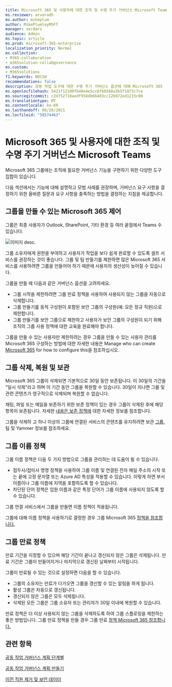 ```yaml
---
title: Microsoft 365 및 사용자에 대한 조직 및 수명 주기 거버넌스 Microsoft Teams
ms.reviewer: arvaradh
ms.author: mikeplum
author: MikePlumleyMSFT
manager: serdars
audience: Admin
ms.topic: article
ms.prod: microsoft-365-enterprise
localization_priority: Normal
ms.collection:
- M365-collaboration
- m365solution-collabgovernance
ms.custom:
- M365solutions
f1.keywords: NOCSH
recommendations: false
description: 공동 작업 도구에 대한 수명 주기 거버넌스 옵션에 대해 Microsoft 365
ms.openlocfilehash: 5421f12109fb40e4e5cc6f68568a3b5f1873c7ce
ms.sourcegitcommit: c2d752718aedf958db6b403cc12b972ed1215c00
ms.translationtype: MT
ms.contentlocale: ko-KR
ms.lasthandoff: 08/26/2021
ms.locfileid: "58574463"
---
```

# <a name="plan-organization-and-lifecycle-governance-for-microsoft-365-groups-and-microsoft-teams"></a>Microsoft 365 및 사용자에 대한 조직 및 수명 주기 거버넌스 Microsoft Teams

Microsoft 365 그룹에는 조직에 필요한 거버넌스 기능을 구현하기 위한 다양한 도구 집합이 있습니다. 

다음 섹션에서는 기능에 대해 설명하고 모범 사례를 권장하며, 거버넌스 요구 사항을 결정하기 위한 올바른 질문과 요구 사항을 충족하는 방법을 결정하는 지침을 제공합니다.

## <a name="control-who-can-create-microsoft-365-groups"></a>그룹을 만들 수 있는 Microsoft 365 제어

그룹은 최종 사용자가 Outlook, SharePoint, 기타 환경 등 여러 끝점에서 Teams 수 있습니다.

![이미지 desc.](../media/04.png)

그룹 소유자에게 권한을 부여하고 사용자가 작업을 보다 쉽게 완료할 수 있도록 셀프 서비스를 권장하는 것이 좋습니다. 그룹 및 팀 만들기를 제한하면 많은 Microsoft 365 서비스를 사용하려면 그룹을 만들어야 하기 때문에 사용자의 생산성이 늦어질 수 있습니다.

그룹을 만들 때 다음과 같은 거버넌스 옵션을 고려하세요.

- 그룹 시작을 제한하려면 그룹 [](microsoft-365-groups-expiration-policy.md) 만료 정책을 사용하여 사용되지 않는 그룹을 자동으로 삭제합니다.
- 그룹 만들기를 동적 [](/azure/active-directory/users-groups-roles/groups-create-rule) 구성원이 포함된 보안 그룹의 구성원(예: 모든 정규 직원)으로 제한합니다.
- 그룹 만들기를 보안 그룹으로 제한하고 사용자가 보안 그룹의 구성원이 되기 위해 조직의 그룹 사용 정책에 대한 교육을 완료해야 합니다.

그룹을 만들 수 있는 사용자만 제한하려는 경우 그룹을 만들 수 있는 사용자 관리를 Microsoft 365 구성하는 방법에 대한 자세한 내용은 Manage who can create [Microsoft 365](manage-creation-of-groups.md) for how to configure this을 참조하십시오.

## <a name="group-delete-restore-and-archiving"></a>그룹 삭제, 복원 및 보관

Microsoft 365 그룹이 삭제되면 기본적으로 30일 동안 보존됩니다. 이 30일의 기간을 "일시 삭제"라고 하며 이 기간 동안 그룹을 복원할 수 있습니다. 30일이 지나면 그룹 및 관련 콘텐츠가 영구적으로 삭제되며 복원할 수 없습니다.

채팅, 파일 또는 메일을 보존하기 위한 보존 정책이 있는 경우 그룹이 삭제된 후에 해당 항목이 보존됩니다. 자세한 [내용은 보존 정책에](../compliance/retention.md) 대한 자세한 정보를 참조합니다.

그룹을 삭제하 고 하나 이상의 그룹에 연결된 서비스의 콘텐츠를 유지하려면 보관 [그룹,](end-life-cycle-groups-teams-sites-yammer.md) 팀 및 Yammer 정보를 참조하세요.

## <a name="group-naming-policy"></a>그룹 이름 정책

그룹 이름 정책은 다음 두 가지 방법으로 그룹을 관리하는 데 도움이 될 수 있습니다.

- 접두사/접미사 명명 정책을 사용하여 그룹 이름 및 연결된 전자 메일 주소의 시작 또는 끝에 고정 문자열 또는 Azure AD 특성을 적용할 수 있습니다. 이렇게 하면 부서 이름이나 그룹 이름에 지역을 포함하도록 할 수 있습니다.
- 차단된 단어 정책은 임원 이름과 같은 특정 단어가 그룹 이름에 사용되지 않도록 할 수 있습니다.

그룹 연결 서비스에서 그룹을 만들면 이름 정책이 적용됩니다.

그룹에 대해 이름 정책을 사용하기로 결정한 경우 그룹 Microsoft 365 [정책을 참조합니다.](groups-naming-policy.md)

## <a name="group-expiration-policy"></a>그룹 만료 정책

만료 기간을 지정할 수 있으며 해당 기간이 끝나고 갱신되지 않은 그룹은 삭제됩니다. 만료 기간은 그룹이 만들어지거나 마지막으로 갱신된 날짜부터 시작됩니다.

그룹이 만료될 수 있는 것으로 설정하면 다음을 할 수 있습니다.
- 그룹의 소유자는 만료가 다가오면 그룹을 갱신할 수 있는 알림을 하게 됩니다.
- 활성 그룹은 자동으로 갱신됩니다.
- 갱신되지 않은 그룹은 모두 삭제됩니다.
- 삭제된 모든 그룹은 그룹 소유자 또는 관리자가 30일 이내에 복원할 수 있습니다.

만료 정책은 더 이상 사용되지 않는 그룹을 삭제하도록 하여 그룹 스플로링을 제한하는 좋은 방법입니다. 그룹 만료 정책을 만들 경우 그룹 만료 [정책 Microsoft 365 참조합니다.](microsoft-365-groups-expiration-policy.md)

## <a name="related-topics"></a>관련 항목

[공동 작업 거버넌스 계획 단계별](collaboration-governance-overview.md#collaboration-governance-planning-step-by-step)

[공동 작업 거버넌스 계획 만들기](collaboration-governance-first.md)

[이전 직원 제거 및 보안 데이터](/microsoft-365/admin/add-users/remove-former-employee)
